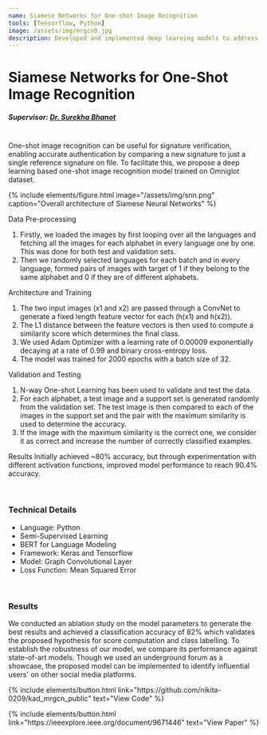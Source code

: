 ```yaml
---
name: Siamese Networks for One-shot Image Recognition
tools: [Tensorflow, Python]
image: /assets/img/mrgcn0.jpg
description: Developed and implemented deep learning models to address the one-shot image recognition problem using the omniglot dataset.
---
```

# Siamese Networks for One-Shot Image Recognition
##### Supervisor: <a href = "https://universe.bits-pilani.ac.in/pilani/surekha/Profile"> Dr. Surekha Bhanot</a>

<br>
One-shot image recognition can be useful for signature verification, enabling accurate authentication by comparing a new signature to just a single reference signature on file. To facilitate this, we propose a deep learning based
one-shot image recognition model trained on Omniglot dataset.

{% include elements/figure.html image="/assets/img/snn.png" caption="Overall architecture of Siamese Neural Networks" %}

Data Pre-processing
  1. Firstly, we loaded the images by first looping over all the languages and fetching all the images for each alphabet in every language one by one. This was done for both test and validation sets.
  2. Then we randomly selected languages for each batch and in every language, formed pairs of images with target of 1 if they belong to the same alphabet and 0 if they are of different alphabets.

Architecture and Training
  1. The two input images (x1 and x2) are passed through a ConvNet to generate a fixed length feature vector for each (h(x1) and h(x2)).
  2. The L1 distance between the feature vectors is then used to compute a similarity score which  determines the final class. 
  3. We used Adam Optimizer with a learning rate of 0.00009 exponentially decaying at a rate of 0.99 and binary cross-entropy loss. 
  4. The model was trained for 2000 epochs with a batch size of 32.

Validation and Testing
  1. N-way One-shot Learning has been used to validate and test the data. 
  2. For each alphabet, a test image and a support set is generated randomly from the validation set. The test image is then compared to each of the images in the  support set and the pair with the maximum similarity is used to determine the accuracy. 
  3. If the image with the maximum similarity is the correct one, we consider it as correct and increase the number of correctly classified examples. 

Results
  Initially achieved ~80% accuracy, but through experimentation with different activation functions, improved model performance to reach 90.4% accuracy.

<br>

### Technical Details
<ul>
<li>Language: Python</li>
<li>Semi-Supervised Learning </li>
<li>BERT for Language Modeling</li>
<li>Framework: Keras and Tensorflow</li>
<li>Model: Graph Convolutional Layer</li>
<li>Loss Function: Mean Squared Error</li>
</ul>

<br>

### Results
We conducted an ablation study on the model
  parameters to generate the best results and achieved
  a classification accuracy of 82% which validates the
  proposed hypothesis for score computation and class
  labelling. To establish the robustness of our model, we
  compare its performance against state-of-art models.
  Though we used an underground forum as a showcase,
  the proposed model can be implemented to identify
  influential users' on other social media platforms.

<p class="text-center">
{% include elements/button.html link="https://github.com/nikita-0209/kad_mrgcn_public" text="View Code" %}
</p>

<p class="text-center">
{% include elements/button.html link="https://ieeexplore.ieee.org/document/9671446" text="View Paper" %}
</p>
